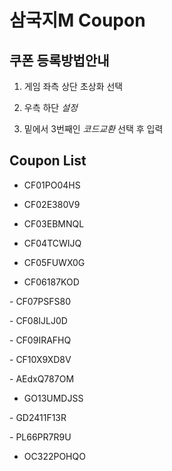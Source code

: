 # 삼국지M Coupon

## 쿠폰 등록방법안내

1. 게임 좌측 상단 초상화 선택

2. 우측 하단 *설정*

3. 밑에서 3번째인 *코드교환* 선택 후 입력


## Coupon List

- CF01PO04HS

- CF02E380V9

- CF03EBMNQL

- CF04TCWIJQ

- CF05FUWX0G

- CF06187KOD

- CF07PSFS80

- CF08IJLJ0D

- CF09IRAFHQ

- CF10X9XD8V

- AEdxQ787OM

- GO13UMDJSS

- GD2411F13R

- PL66PR7R9U

- OC322POHQO

